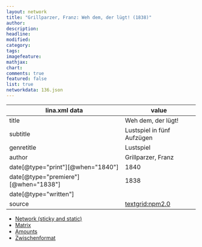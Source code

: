 ```yaml
---
layout: network
title: "Grillparzer, Franz: Weh dem, der lügt! (1838)"
author:
description:
headline:
modified:
category:
tags:
imagefeature: 
mathjax: 
chart: 
comments: true
featured: false
list: true
networkdata: 136.json
---
```

lina.xml data  | value
------------- | -------------
title|Weh dem, der lügt!
subtitle|Lustspiel in fünf Aufzügen
genretitle|Lustspiel
author|Grillparzer, Franz
date[@type="print"][@when="1840"]|1840
date[@type="premiere"][@when="1838"]|1838
date[@type="written"]|
source|[textgrid:npm2.0](https://textgridlab.org/1.0/tgcrud-public/rest/textgrid:npm2.0/data)



* [Network (sticky and static)](/network136)
* [Matrix](/matrix136)
* [Amounts](/amounts136)
* [Zwischenformat](/lina136 )
